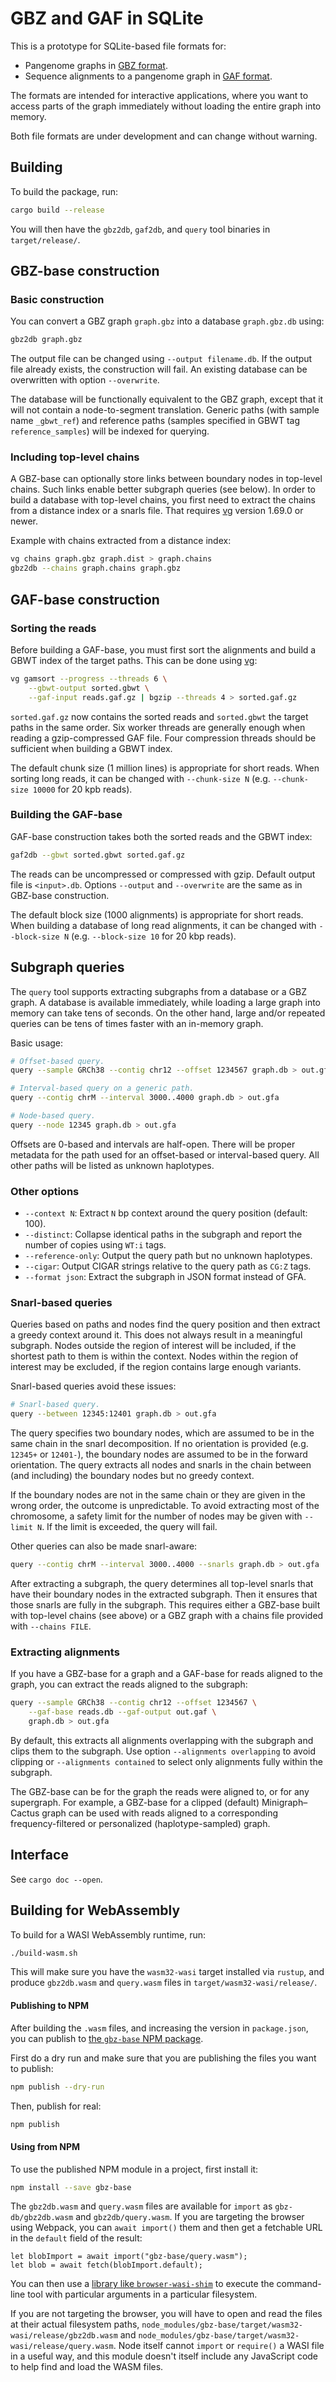 # GBZ and GAF in SQLite

This is a prototype for SQLite-based file formats for:

* Pangenome graphs in [GBZ format](https://github.com/jltsiren/gbwtgraph/blob/master/SERIALIZATION.md).
* Sequence alignments to a pangenome graph in [GAF format](https://github.com/lh3/gfatools/blob/master/doc/rGFA.md).

The formats are intended for interactive applications, where you want to access parts of the graph immediately without loading the entire graph into memory.

Both file formats are under development and can change without warning.

## Building


To build the package, run:

```sh
cargo build --release
```

You will then have the `gbz2db`, `gaf2db`, and `query` tool binaries in `target/release/`.

## GBZ-base construction

### Basic construction

You can convert a GBZ graph `graph.gbz` into a database `graph.gbz.db` using:

```sh
gbz2db graph.gbz
```

The output file can be changed using `--output filename.db`.
If the output file already exists, the construction will fail.
An existing database can be overwritten with option `--overwrite`.

The database will be functionally equivalent to the GBZ graph, except that it will not contain a node-to-segment translation.
Generic paths (with sample name `_gbwt_ref`) and reference paths (samples specified in GBWT tag `reference_samples`) will be indexed for querying.

### Including top-level chains

A GBZ-base can optionally store links between boundary nodes in top-level chains.
Such links enable better subgraph queries (see below).
In order to build a database with top-level chains, you first need to extract the chains from a distance index or a snarls file.
That requires [vg](https://github.com/vgteam/vg) version 1.69.0 or newer.

Example with chains extracted from a distance index:

```sh
vg chains graph.gbz graph.dist > graph.chains
gbz2db --chains graph.chains graph.gbz
```

## GAF-base construction

### Sorting the reads

Before building a GAF-base, you must first sort the alignments and build a GBWT index of the target paths.
This can be done using [vg](https://github.com/vgteam/vg):

```sh
vg gamsort --progress --threads 6 \
    --gbwt-output sorted.gbwt \
    --gaf-input reads.gaf.gz | bgzip --threads 4 > sorted.gaf.gz
```

`sorted.gaf.gz` now contains the sorted reads and `sorted.gbwt` the target paths in the same order.
Six worker threads are generally enough when reading a gzip-compressed GAF file.
Four compression threads should be sufficient when building a GBWT index.

The default chunk size (1 million lines) is appropriate for short reads.
When sorting long reads, it can be changed with `--chunk-size N` (e.g. `--chunk-size 10000` for 20 kpb reads).

### Building the GAF-base

GAF-base construction takes both the sorted reads and the GBWT index:

```sh
gaf2db --gbwt sorted.gbwt sorted.gaf.gz
```

The reads can be uncompressed or compressed with gzip.
Default output file is `<input>.db`.
Options `--output` and `--overwrite` are the same as in GBZ-base construction.

The default block size (1000 alignments) is appropriate for short reads.
When building a database of long read alignments, it can be changed with `--block-size N` (e.g. `--block-size 10` for 20 kbp reads).

## Subgraph queries

The `query` tool supports extracting subgraphs from a database or a GBZ graph.
A database is available immediately, while loading a large graph into memory can take tens of seconds.
On the other hand, large and/or repeated queries can be tens of times faster with an in-memory graph.

Basic usage:

```sh
# Offset-based query.
query --sample GRCh38 --contig chr12 --offset 1234567 graph.db > out.gfa

# Interval-based query on a generic path.
query --contig chrM --interval 3000..4000 graph.db > out.gfa

# Node-based query.
query --node 12345 graph.db > out.gfa
```

Offsets are 0-based and intervals are half-open.
There will be proper metadata for the path used for an offset-based or interval-based query.
All other paths will be listed as unknown haplotypes.

### Other options

* `--context N`: Extract `N` bp context around the query position (default: 100).
* `--distinct`: Collapse identical paths in the subgraph and report the number of copies using `WT:i` tags.
* `--reference-only`: Output the query path but no unknown haplotypes.
* `--cigar`: Output CIGAR strings relative to the query path as `CG:Z` tags.
* `--format json`: Extract the subgraph in JSON format instead of GFA.

### Snarl-based queries

Queries based on paths and nodes find the query position and then extract a greedy context around it.
This does not always result in a meaningful subgraph.
Nodes outside the region of interest will be included, if the shortest path to them is within the context.
Nodes within the region of interest may be excluded, if the region contains large enough variants.

Snarl-based queries avoid these issues:

```sh
# Snarl-based query.
query --between 12345:12401 graph.db > out.gfa
```

The query specifies two boundary nodes, which are assumed to be in the same chain in the snarl decomposition.
If no orientation is provided  (e.g. `12345+` or `12401-`), the boundary nodes are assumed to be in the forward orientation.
The query extracts all nodes and snarls in the chain between (and including) the boundary nodes but no greedy context.

If the boundary nodes are not in the same chain or they are given in the wrong order, the outcome is unpredictable.
To avoid extracting most of the chromosome, a safety limit for the number of nodes may be given with `--limit N`.
If the limit is exceeded, the query will fail.

Other queries can also be made snarl-aware:

```sh
query --contig chrM --interval 3000..4000 --snarls graph.db > out.gfa
```

After extracting a subgraph, the query determines all top-level snarls that have their boundary nodes in the extracted subgraph.
Then it ensures that those snarls are fully in the subgraph.
This requires either a GBZ-base built with top-level chains (see above) or a GBZ graph with a chains file provided with `--chains FILE`.

### Extracting alignments

If you have a GBZ-base for a graph and a GAF-base for reads aligned to the graph, you can extract the reads aligned to the subgraph:

```sh
query --sample GRCh38 --contig chr12 --offset 1234567 \
    --gaf-base reads.db --gaf-output out.gaf \
    graph.db > out.gfa
```

By default, this extracts all alignments overlapping with the subgraph and clips them to the subgraph.
Use option `--alignments overlapping` to avoid clipping or `--alignments contained` to select only alignments fully within the subgraph.

The GBZ-base can be for the graph the reads were aligned to, or for any supergraph.
For example, a GBZ-base for a clipped (default) Minigraph–Cactus graph can be used with reads aligned to a corresponding frequency-filtered or personalized (haplotype-sampled) graph.

## Interface

See `cargo doc --open`.

## Building for WebAssembly

To build for a WASI WebAssembly runtime, run:

```sh
./build-wasm.sh
```

This will make sure you have the `wasm32-wasi` target installed via `rustup`, and produce `gbz2db.wasm` and `query.wasm` files in `target/wasm32-wasi/release/`.

#### Publishing to NPM

After building the `.wasm` files, and increasing the version in `package.json`, you can publish to [the `gbz-base` NPM package](https://www.npmjs.com/package/gbz-base).

First do a dry run and make sure that you are publishing the files you want to publish:

```sh
npm publish --dry-run
```

Then, publish for real:

```sh
npm publish
```

#### Using from NPM

To use the published NPM module in a project, first install it:

```sh
npm install --save gbz-base
```

The `gbz2db.wasm` and `query.wasm` files are available for `import` as `gbz-db/gbz2db.wasm` and `gbz2db/query.wasm`. If you are targeting the browser using Webpack, you can `await import()` them and then get a fetchable URL in the `default` field of the result:

```
let blobImport = await import("gbz-base/query.wasm");
let blob = await fetch(blobImport.default);
```

You can then use a [library like `browser-wasi-shim`](https://github.com/bjorn3/browser_wasi_shim#readme) to execute the command-line tool with particular arguments in a particular filesystem.

If you are not targeting the browser, you will have to open and read the files at their actual filesystem paths, `node_modules/gbz-base/target/wasm32-wasi/release/gbz2db.wasm` and `node_modules/gbz-base/target/wasm32-wasi/release/query.wasm`. Node itself cannot `import` or `require()` a WASI file in a useful way, and this module doesn't itself include any JavaScript code to help find and load the WASM files.
